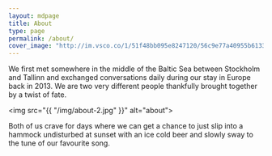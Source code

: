 ```yaml
---
layout: mdpage
title: About
type: page
permalink: /about/
cover_image: "http://im.vsco.co/1/51f48bb095e8247120/56c9e77a40955b61337b8a75/vsco_022216.jpg"
---
```


We first met somewhere in the middle of the Baltic Sea between Stockholm and Tallinn and exchanged conversations daily during our stay in Europe back in 2013. We are two very different people thankfully brought together by a twist of fate.

<img src="{{ "/img/about-2.jpg" }}" alt="about">

Both of us crave for days where we can get a chance to just slip into a hammock undisturbed at sunset with an ice cold beer and slowly sway to the tune of our favourite song.

<div class="post-flourish top beach"></div>
